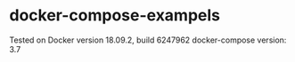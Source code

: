 # docker-compose-exampels

Tested on Docker version 18.09.2, build 6247962
docker-compose version: 3.7
